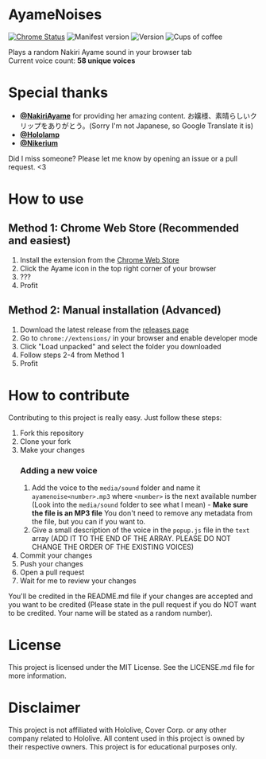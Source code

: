
# AyameNoises
[![Chrome Status](https://img.shields.io/badge/Chrome%20Status-Published-19ba00?logo=google-chrome&style=for-the-badge&logoColor=white&labelColor=333333)](https://chrome.google.com/webstore/detail/ayame-noises/adjgpdjmlhloeacjfandkafohmcdhfpm) 
![Manifest version](https://img.shields.io/badge/Chrome%20Manifest%20Version-v3-F0B6D5?logo=google-chrome&style=for-the-badge&logoColor=white&labelColor=333333) 
![Version](https://img.shields.io/badge/Version-v1.1-ef0000?style=for-the-badge&labelColor=333333) 
![Cups of coffee](https://img.shields.io/badge/Cups%20of%20coffee%20wasted-45-900c3f?logo=ko-fi&style=for-the-badge&logoColor=white&labelColor=333333)<br>

Plays a random Nakiri Ayame sound in your browser tab
<br>
Current voice count: **58 unique voices**
<br>
# Special thanks
- [**@NakiriAyame**](https://twitter.com/NakiriAyame) for providing her amazing content. お嬢様、素晴らしいクリップをありがとう。(Sorry I'm not Japanese, so Google Translate it is)
- [**@Hololamp**](https://www.youtube.com/channel/UCTl2VUuIQ60jHUdHCHz7ZDA)
- [**@Nikerium**](https://www.youtube.com/c/Nikerium)

Did I miss someone? Please let me know by opening an issue or a pull request. <3

# How to use
## Method 1: Chrome Web Store (Recommended and easiest)
1. Install the extension from the [Chrome Web Store](https://chrome.google.com/webstore/detail/ayame-noises/adjgpdjmlhloeacjfandkafohmcdhfpm)
2. Click the Ayame icon in the top right corner of your browser
3. ???
4. Profit

## Method 2: Manual installation (Advanced)
1. Download the latest release from the [releases page](https://github.com/DGNVMusic/AyameNoises/releases)
2. Go to `chrome://extensions/` in your browser and enable developer mode
3. Click "Load unpacked" and select the folder you downloaded
4. Follow steps 2-4 from Method 1
5. Profit

# How to contribute
Contributing to this project is really easy. Just follow these steps:
1. Fork this repository
2. Clone your fork
3. Make your changes
   ### Adding a new voice
    1. Add the voice to the `media/sound` folder and name it `ayamenoise<number>.mp3` where `<number>` is the next available number (Look into the `media/sound` folder to see what I mean) - **Make sure the file is an MP3 file** You don't need to remove any metadata from the file, but you can if you want to.
    2. Give a small description of the voice in the `popup.js` file in the `text` array (ADD IT TO THE END OF THE ARRAY. PLEASE DO NOT CHANGE THE ORDER OF THE EXISTING VOICES)
4. Commit your changes
5. Push your changes
6. Open a pull request
7. Wait for me to review your changes

You'll be credited in the README.md file if your changes are accepted and you want to be credited (Please state in the pull request if you do NOT want to be credited. Your name will be stated as a random number).

# License
This project is licensed under the MIT License. See the LICENSE.md file for more information.

# Disclaimer
This project is not affiliated with Hololive, Cover Corp. or any other company related to Hololive. All content used in this project is owned by their respective owners. This project is for educational purposes only.